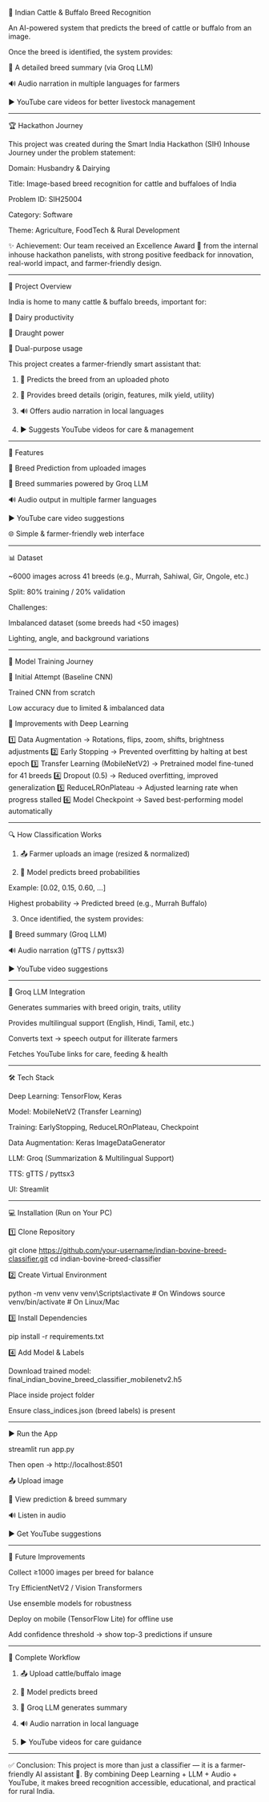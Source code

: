 🐄 Indian Cattle & Buffalo Breed Recognition

An AI-powered system that predicts the breed of cattle or buffalo from an image.

Once the breed is identified, the system provides:

📖 A detailed breed summary (via Groq LLM)

🔊 Audio narration in multiple languages for farmers

▶️ YouTube care videos for better livestock management



---

🏆 Hackathon Journey

This project was created during the Smart India Hackathon (SIH) Inhouse Journey under the problem statement:

Domain: Husbandry & Dairying

Title: Image-based breed recognition for cattle and buffaloes of India

Problem ID: SIH25004

Category: Software

Theme: Agriculture, FoodTech & Rural Development


✨ Achievement: Our team received an Excellence Award 🏅 from the internal inhouse hackathon panelists, with strong positive feedback for innovation, real-world impact, and farmer-friendly design.


---

📑 Project Overview

India is home to many cattle & buffalo breeds, important for:

🍼 Dairy productivity

🚜 Draught power

🔄 Dual-purpose usage


This project creates a farmer-friendly smart assistant that:

1. 📸 Predicts the breed from an uploaded photo


2. 📖 Provides breed details (origin, features, milk yield, utility)


3. 🔊 Offers audio narration in local languages


4. ▶️ Suggests YouTube videos for care & management




---

🚀 Features

📸 Breed Prediction from uploaded images

📖 Breed summaries powered by Groq LLM

🔊 Audio output in multiple farmer languages

▶️ YouTube care video suggestions

🌐 Simple & farmer-friendly web interface



---

📊 Dataset

~6000 images across 41 breeds (e.g., Murrah, Sahiwal, Gir, Ongole, etc.)

Split: 80% training / 20% validation

Challenges:

Imbalanced dataset (some breeds had <50 images)

Lighting, angle, and background variations




---

🧠 Model Training Journey

🔹 Initial Attempt (Baseline CNN)

Trained CNN from scratch

Low accuracy due to limited & imbalanced data


🔹 Improvements with Deep Learning

1️⃣ Data Augmentation → Rotations, flips, zoom, shifts, brightness adjustments
2️⃣ Early Stopping → Prevented overfitting by halting at best epoch
3️⃣ Transfer Learning (MobileNetV2) → Pretrained model fine-tuned for 41 breeds
4️⃣ Dropout (0.5) → Reduced overfitting, improved generalization
5️⃣ ReduceLROnPlateau → Adjusted learning rate when progress stalled
6️⃣ Model Checkpoint → Saved best-performing model automatically


---

🔍 How Classification Works

1. 📤 Farmer uploads an image (resized & normalized)


2. 🤖 Model predicts breed probabilities

Example: [0.02, 0.15, 0.60, …]

Highest probability → Predicted breed (e.g., Murrah Buffalo)



3. Once identified, the system provides:

📖 Breed summary (Groq LLM)

🔊 Audio narration (gTTS / pyttsx3)

▶️ YouTube video suggestions





---

🤖 Groq LLM Integration

Generates summaries with breed origin, traits, utility

Provides multilingual support (English, Hindi, Tamil, etc.)

Converts text → speech output for illiterate farmers

Fetches YouTube links for care, feeding & health



---

🛠️ Tech Stack

Deep Learning: TensorFlow, Keras

Model: MobileNetV2 (Transfer Learning)

Training: EarlyStopping, ReduceLROnPlateau, Checkpoint

Data Augmentation: Keras ImageDataGenerator

LLM: Groq (Summarization & Multilingual Support)

TTS: gTTS / pyttsx3

UI: Streamlit



---

💻 Installation (Run on Your PC)

1️⃣ Clone Repository

git clone https://github.com/your-username/indian-bovine-breed-classifier.git
cd indian-bovine-breed-classifier

2️⃣ Create Virtual Environment

python -m venv venv
venv\Scripts\activate   # On Windows
source venv/bin/activate  # On Linux/Mac

3️⃣ Install Dependencies

pip install -r requirements.txt

4️⃣ Add Model & Labels

Download trained model: final_indian_bovine_breed_classifier_mobilenetv2.h5

Place inside project folder

Ensure class_indices.json (breed labels) is present



---

▶️ Run the App

streamlit run app.py

Then open → http://localhost:8501

📤 Upload image

🤖 View prediction & breed summary

🔊 Listen in audio

▶️ Get YouTube suggestions



---

🚀 Future Improvements

Collect ≥1000 images per breed for balance

Try EfficientNetV2 / Vision Transformers

Use ensemble models for robustness

Deploy on mobile (TensorFlow Lite) for offline use

Add confidence threshold → show top-3 predictions if unsure



---

📲 Complete Workflow

1. 📤 Upload cattle/buffalo image


2. 🤖 Model predicts breed


3. 📖 Groq LLM generates summary


4. 🔊 Audio narration in local language


5. ▶️ YouTube videos for care guidance




---

✅ Conclusion:
This project is more than just a classifier — it is a farmer-friendly AI assistant 🎯.
By combining Deep Learning + LLM + Audio + YouTube, it makes breed recognition accessible, educational, and practical for rural India.
